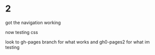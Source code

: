 # 2
got the navigation working

now testing css

look to gh-pages branch for what works and gh0-pages2 for what im testing
